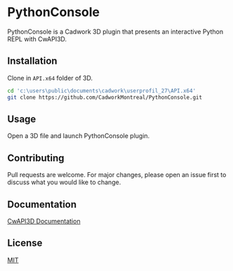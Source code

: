 # PythonConsole

PythonConsole is a Cadwork 3D plugin that presents an interactive Python REPL with CwAPI3D.

## Installation

Clone in `API.x64` folder of 3D.

```bash
cd 'c:\users\public\documents\cadwork\userprofil_27\API.x64'
git clone https://github.com/CadworkMontreal/PythonConsole.git
```

## Usage

Open a 3D file and launch PythonConsole plugin.

## Contributing

Pull requests are welcome. For major changes, please open an issue first to discuss what you would like to change.

## Documentation

[CwAPI3D Documentation](https://cwapi3d.readthedocs.io/)

## License
[MIT](https://choosealicense.com/licenses/mit/)
